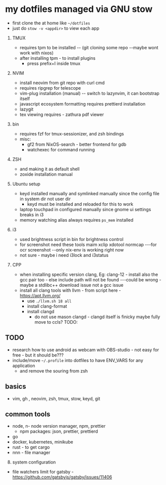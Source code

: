 # my dotfiles managed via GNU stow

- first clone the at home like `~/dotfiles`
- just do `stow -v <appdir>` to view each app

1. TMUX
    - requires tpm to be installed -- (git cloning some repo --maybe wont work with nixos)
    - after installing tpm - to install plugins
        - press prefix+I inside tmux

2. NVIM
    - install neovim from git repo with curl cmd
    - requires ripgrep for telescope
    - vim-plug installation (manual) -- switch to lazynvim, it can bootstrap itself
    - javascript ecosystem formatting requires prettierd installation
    - lazygit
    - tex viewing requires - zathura pdf viewer

3. bin
    - requires fzf for tmux-sessionizer, and zsh bindings
    - misc:
        - gf2 from NixOS-search - better frontend for gdb
        - watchexec for command running

4. ZSH
    - and making it as default shell
    - zoxide installation manual

5. Ubuntu setup
    - keyd installed manually and symlinked manually since the config file in system dir not user dir
        - keyd must be installed and reloaded for this to work
    - laptop touchpad in configured manually since gnome ui settings breaks in i3
    - memory watching alias always requires `ps_mem` installed

6. i3
    - used brightness script in bin for brightness control
    - for screenshot need these tools
        maim
        xclip
        xdotool
        normcap ---for ocr screenshot --only nix-env is working right now
    - not sure - maybe i need i3lock and i3status

7. CPP
    - when installing specific version clang, Eg: clang-12 - install also the gcc pair too - else include path will not be found
        ---could be wrong - maybe a stdlibc++ download issue not a gcc issue
    - install all clang tools with llvm - from script here - https://apt.llvm.org/
        - use `./llvm.sh 18 all`
        - install clang-format
        - install clangd
            - do not use mason clangd - clangd itself is finicky maybe fully move to ccls? TODO:

## TODO
- research how to use android as webcam with OBS-studio - not easy for free - but it should be???
- include/move `~/.profile` into dotfiles to have ENV_VARS for any application
    - and remove the souring from zsh

## basics
- vim, gh , neovim, zsh, tmux, stow, keyd, git

## common tools
- node, n- node version manager, npm, prettier
    - npm packages: json, prettier, prettierd
- go
- docker, kubernetes, minikube
- rust - to get cargo
- nnn - file manager

8. system configuration
- file watchers limit for gatsby
    -https://github.com/gatsbyjs/gatsby/issues/11406
